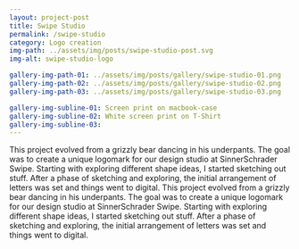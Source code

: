 ```yaml
---
layout: project-post
title: Swipe Studio
permalink: /swipe-studio
category: Logo creation
img-path: ../assets/img/posts/swipe-studio-post.svg
img-alt: swipe-studio-logo

gallery-img-path-01: ../assets/img/posts/gallery/swipe-studio-01.png
gallery-img-path-02: ../assets/img/posts/gallery/swipe-studio-02.png
gallery-img-path-03: ../assets/img/posts/gallery/swipe-studio-03.png

gallery-img-subline-01: Screen print on macbook-case
gallery-img-subline-02: White screen print on T-Shirt
gallery-img-subline-03: 
---
```


  This project evolved from a grizzly bear dancing in his underpants. The goal was to create a unique logomark for our design studio at SinnerSchrader Swipe. Starting with exploring different shape ideas, I started sketching out stuff. After a phase of sketching and exploring, the initial arrangement of letters was set and things went to digital. This project evolved from a grizzly bear dancing in his underpants. The goal was to create a unique logomark for our design studio at SinnerSchrader Swipe. Starting with exploring different shape ideas, I started sketching out stuff. After a phase of sketching and exploring, the initial arrangement of letters was set and things went to digital.
